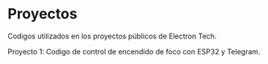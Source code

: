 # Proyectos
Codigos utilizados en los proyectos públicos de Electron Tech.

Proyecto 1: Codigo de control de encendido de foco con ESP32 y Telegram.
